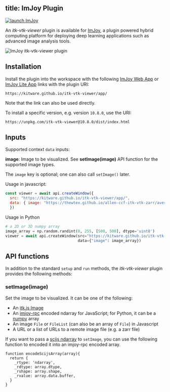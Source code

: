 title: ImJoy Plugin
---

[![launch ImJoy](https://imjoy.io/static/badge/launch-imjoy-badge.svg)](http://imjoy.io/#/app?plugin=https://kitware.github.io/itk-vtk-viewer/app/)

An *itk-vtk-viewer* plugin is available for [ImJoy](https://imjoy.io), a plugin powered hybrid computing platform for deploying deep learning applications such as advanced image analysis tools.

![ImJoy itk-vtk-viewer plugin](./imjoy.png)

## Installation

Install the plugin into the workspace with the following [ImJoy Web App](http://imjoy.io/#/app?plugin=https://kitware.github.io/itk-vtk-viewer/app/) or [ImJoy Lite App](http://imjoy.io/lite?plugin=https://kitware.github.io/itk-vtk-viewer/app/) links with the plugin URI:

```
https://kitware.github.io/itk-vtk-viewer/app/
```

Note that the link can also be used directly.

To install a specific version, e.g. version `10.8.0`, use the URI:

```
https://unpkg.com/itk-vtk-viewer@10.8.0/dist/index.html
```

## Inputs

Supported context `data` inputs:

**image**: Image to be visualized. See **setImage(image)** API function for the supported image types.


The `image` key is optional; one can also call `setImage()` later.

Usage in javascript:
```javascript
const viewer = await api.createWindow({
  src: "https://kitware.github.io/itk-vtk-viewer/app/",
  data: { image: "https://thewtex.github.io/allen-ccf-itk-vtk-zarr/average_template_50_chunked.zarr"}
  })
```

Usage in Python
```python
# a 2D or 3D numpy array
image_array = np.random.randint(0, 255, [500, 500], dtype='uint8')
viewer = await api.createWindow(src="https://kitware.github.io/itk-vtk-viewer/app/",
                                data={"image": image_array})
```

## API functions

In addition to the standard `setup` and `run` methods, the *itk-vtk-viewer* plugin provides the following methods:

### setImage(image)

Set the image to be visualized. It can be one of the following:
  - An [itk.js Image](https://insightsoftwareconsortium.github.io/itk-js/api/Image.html)
  - An [imjoy-rpc](https://github.com/imjoy-team/imjoy-rpc) encoded ndarray for JavaScript; for Python, it can be a [numpy](https://numpy.org) array
  - An image `File` or `FileList` (can also be an array of `File`) in Javascript
  - A URL or a list of URLs to a remote image file (e.g. a zarr file)

If you want to pass a [scijs ndarray](http://scijs.net/packages/#scijs/ndarray) to `setImage`, you can use the following function to encoded it into an imjoy-rpc encoded array.
```
function encodeScijsArray(array){
  return {
    _rtype: 'ndarray',
    _rdtype: array.dtype,
    _rshape: array.shape,
    _rvalue: array.data.buffer,
  }
}
```